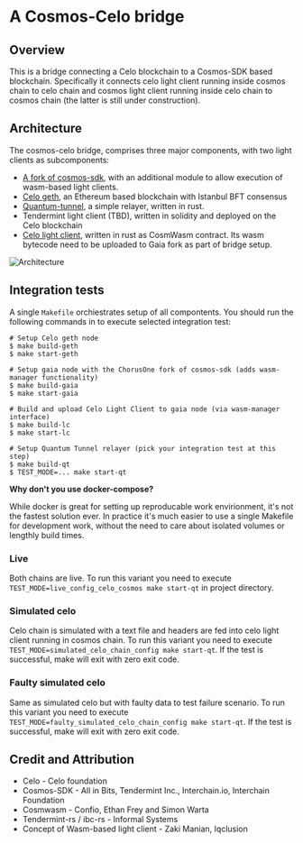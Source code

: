 # A Cosmos-Celo bridge

## Overview
This is a bridge connecting a Celo blockchain to a Cosmos-SDK based blockchain. Specifically it connects
celo light client running inside cosmos chain to celo chain and cosmos light client running inside celo chain to cosmos chain (the latter is still under construction).

## Architecture
The cosmos-celo bridge, comprises three major components, with two light clients as subcomponents:
  - [A fork of cosmos-sdk](https://github.com/ChorusOne/cosmos-sdk/tree/add-wasm-management), with an additional module to allow execution of wasm-based light clients.
  - [Celo geth](https://github.com/celo-org/celo-blockchain), an Ethereum based blockchain with Istanbul BFT consensus
  - [Quantum-tunnel](https://github.com/ChorusOne/quantum-tunnel/tree/celo), a simple relayer, written in rust.
  - Tendermint light client (TBD), written in solidity and deployed on the Celo blockchain
  - [Celo light client](https://github.com/ChorusOne/celo-light-client), written in rust as CosmWasm contract. Its wasm bytecode need to be uploaded to Gaia fork as part of bridge setup.
  
![Architecture](architecture.png)

## Integration tests
A single `Makefile` orchiestrates setup of all compontents. You should run the following commands in to execute selected integration test:
```
# Setup Celo geth node
$ make build-geth
$ make start-geth

# Setup gaia node with the ChorusOne fork of cosmos-sdk (adds wasm-manager functionality)
$ make build-gaia
$ make start-gaia

# Build and upload Celo Light Client to gaia node (via wasm-manager interface)
$ make build-lc
$ make start-lc

# Setup Quantum Tunnel relayer (pick your integration test at this step)
$ make build-qt
$ TEST_MODE=... make start-qt
```

**Why don't you use docker-compose?**

While docker is great for setting up reproducable work envirionment, it's not the fastest solution ever. In practice it's much easier to use a single Makefile for development work, without the need to care about isolated volumes or lengthly build times.

### Live
Both chains are live. To run this variant you need to execute `TEST_MODE=live_config_celo_cosmos make start-qt` in project directory.

### Simulated celo
Celo chain is simulated with a text file and headers are fed into celo light client running in cosmos chain. To run this variant you need to execute `TEST_MODE=simulated_celo_chain_config make start-qt`. If the test is successful, make will exit with zero exit code.

### Faulty simulated celo
Same as simulated celo but with faulty data to test failure scenario. To run this variant you need to execute `TEST_MODE=faulty_simulated_celo_chain_config make start-qt`. If the test is successful, make will exit with zero exit code.

## Credit and Attribution
- Celo - Celo foundation
- Cosmos-SDK - All in Bits, Tendermint Inc., Interchain.io, Interchain Foundation
- Cosmwasm - Confio, Ethan Frey and Simon Warta
- Tendermint-rs / ibc-rs - Informal Systems
- Concept of Wasm-based light client - Zaki Manian, Iqclusion
